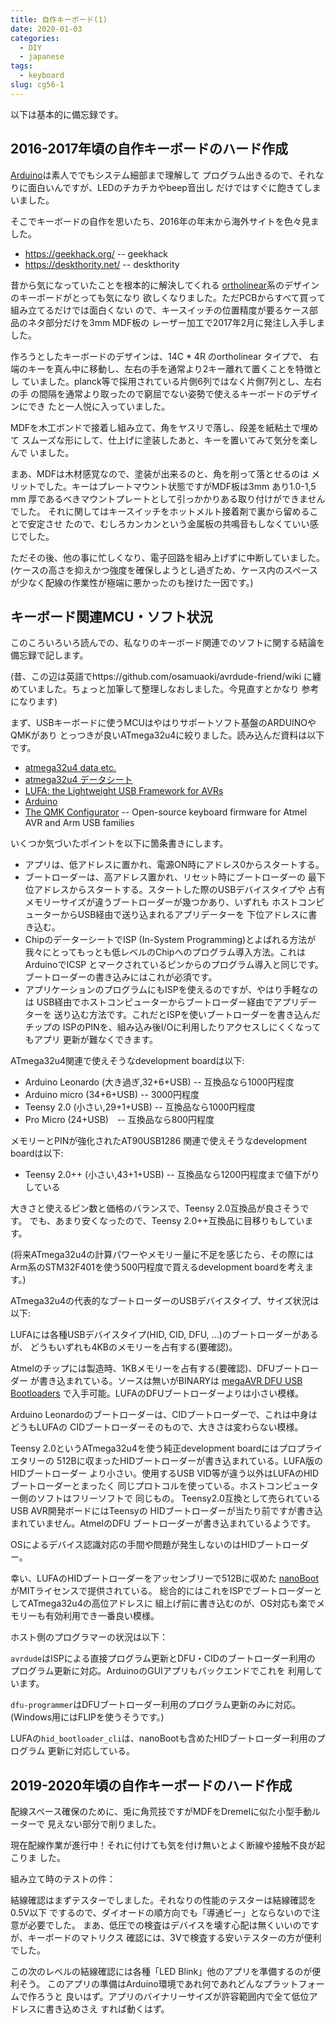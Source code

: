```yaml
---
title: 自作キーボード(1)
date: 2020-01-03
categories:
  - DIY
  - japanese
tags:
  - keyboard
slug: cg56-1
---
```


以下は基本的に備忘録です。

## 2016-2017年頃の自作キーボードのハード作成

[Arduino](https://www.arduino.cc/)は素人ででもシステム細部まで理解して
プログラム出きるので、それなりに面白いんですが、LEDのチカチカやbeep音出し
だけではすぐに飽きてしまいました。

そこでキーボードの自作を思いたち、2016年の年末から海外サイトを色々見ました。

* https://geekhack.org/ -- geekhack
* https://deskthority.net/ -- deskthority

昔から気になっていたことを根本的に解決してくれる
[ortholinear](https://olkb.com/)系のデザインのキーボードがとっても気になり
欲しくなりました。ただPCBからすべて買って組み立てるだけでは面白くない
ので、キースイッチの位置精度が要るケース部品のネタ部分だけを3mm MDF板の
レーザー加工で2017年2月に発注し入手しました。

作ろうとしたキーボードのデザインは、14C * 4R のortholinear タイプで、
右端のキーを真ん中に移動し、左右の手を通常より2キー離れて置くことを特徴とし
ていました。planck等で採用されている片側6列ではなく片側7列とし、左右の手
の間隔を通常より取ったので窮屈でない姿勢で使えるキーボードのデザインにでき
たと一人悦に入っていました。

MDFを木工ボンドで接着し組み立て、角をヤスリで落し、段差を紙粘土で埋めて
スムーズな形にして、仕上げに塗装したあと、キーを置いてみて気分を楽しんで
いました。

まあ、MDFは木材感覚なので、塗装が出来るのと、角を削って落とせるのは
メリットでした。キーはプレートマウント状態ですがMDF板は3mm あり1.0-1,5 mm
厚であるべきマウントプレートとして引っかかりある取り付けができませんでした。
それに関してはキースイッチをホットメルト接着剤で裏から留めることで安定させ
たので、むしろカンカンという金属板の共鳴音もしなくていい感じでした。

ただその後、他の事に忙しくなり、電子回路を組み上げずに中断していました。
(ケースの高さを抑えかつ強度を確保しようとし過ぎため、ケース内のスペース
が少なく配線の作業性が極端に悪かったのも挫けた一因です。)

## キーボード関連MCU・ソフト状況

このころいろいろ読んでの、私なりのキーボード関連でのソフトに関する結論を
備忘録で記します。

(昔、この辺は英語でhttps://github.com/osamuaoki/avrdude-friend/wiki
に纏めていました。ちょっと加筆して整理しなおしました。今見直すとかなり
参考になります)

まず、USBキーボードに使うMCUはやはりサポートソフト基盤のARDUINOやQMKがあり
とっつきが良いATmega32u4に絞りました。読み込んだ資料は以下です。

* [atmega32u4 data etc.](https://www.microchip.com/wwwproducts/en/atmega32u4)
* [atmega32u4 データシート](https://avr.jp/user/DS/PDF/mega16U4.pdf)
* [LUFA: the Lightweight USB Framework for AVRs](https://github.com/abcminiuser/lufa)
* [Arduino](https://github.com/arduino/Arduino/)
* [The QMK Configurator](https://github.com/qmk/qmk_firmware) -- Open-source
  keyboard firmware for Atmel AVR and Arm USB families

いくつか気づいたポイントを以下に箇条書きにします。

* アプリは、低アドレスに置かれ、電源ON時にアドレス0からスタートする。
* ブートローダーは、高アドレス置かれ、リセット時にブートローダーの
  最下位アドレスからスタートする。スタートした際のUSBデバイスタイプや
  占有メモリーサイズが違うブートローダーが幾つかあり、いずれも
  ホストコンピューターからUSB経由で送り込まれるアプリデーターを
  下位アドレスに書き込む。
* ChipのデーターシートでISP (In-System Programming)とよばれる方法が
  我々にとってもっとも低レベルのChipへのプログラム導入方法。これは
  ArduinoでICSP とマークされているピンからのプログラム導入と同じです。
  ブートローダーの書き込みにはこれが必須です。
* アプリケーションのプログラムにもISPを使えるのですが、やはり手軽なのは
  USB経由でホストコンピューターからブートローダー経由でアプリデーターを
  送り込む方法です。これだとISPを使いブートローダーを書き込んだチップの
  ISPのPINを、組み込み後I/Oに利用したりアクセスしにくくなってもアプリ
  更新が難なくできます。

ATmega32u4関連で使えそうなdevelopment boardは以下:

* Arduino Leonardo (大き過ぎ,32+6+USB) -- 互換品なら1000円程度
* Arduino micro (34+6+USB) -- 3000円程度
* Teensy 2.0 (小さい,29+1+USB) -- 互換品なら1000円程度
* Pro Micro (24+USB)　-- 互換品なら800円程度

メモリーとPINが強化されたAT90USB1286 関連で使えそうなdevelopment boardは以下:

* Teensy 2.0++ (小さい,43+1+USB) -- 互換品なら1200円程度まで値下がりしている

大きさと使えるピン数と価格のバランスで、Teensy 2.0互換品が良さそうです。
でも、あまり安くなったので、Teensy 2.0++互換品に目移りもしています。

(将来ATmega32u4の計算パワーやメモリー量に不足を感じたら、その際には
Arm系のSTM32F401を使う500円程度で買えるdevelopment boardを考えます。)

ATmega32u4の代表的なブートローダーのUSBデバイスタイプ、サイズ状況は以下:

LUFAには各種USBデバイスタイプ(HID, CID, DFU, ...)のブートローダーがあるが、
どうもいずれも4KBのメモリーを占有する(要確認)。

Atmelのチップには製造時、1KBメモリーを占有する(要確認)、DFUブートローダー
が書き込まれている。ソースは無いがBINARYは
[megaAVR DFU USB Bootloaders](http://ww1.microchip.com/downloads/en/DeviceDoc/megaUSB_DFU_Bootloaders.zip)
で入手可能。LUFAのDFUブートローダーよりは小さい模様。

Arduino Leonardoのブートローダーは、CIDブートローダーで、これは中身はどうもLUFAの
CIDブートローダーそのもので、大きさは変わらない模様。

Teensy 2.0というATmega32u4を使う純正development boardにはプロプライエタリーの
512Bに収まったHIDブートローダーが書き込まれている。LUFA版のHIDブートローダー
より小さい。使用するUSB VID等が違う以外はLUFAのHIDブートローダーとまったく
同じプロトコルを使っている。ホストコンピューター側のソフトはフリーソフトで
同じもの。 Teensy2.0互換として売られているUSB AVR開発ボードにはTeensyの
HIDブートローダーが当たり前ですが書き込まれていません。AtmelのDFU
ブートローダーが書き込まれているようです。

OSによるデバイス認識対応の手間や問題が発生しないのはHIDブートローダー。

幸い、LUFAのHIDブートローダーをアッセンブリーで512Bに収めた
[nanoBoot](https://github.com/volium/nanoBoot) がMITライセンスで提供されている。
総合的にはこれをISPでブートローダーとしてATmega32u4の高位アドレスに
組上げ前に書き込むのが、OS対応も楽でメモリーも有効利用でき一番良い模様。

ホスト側のプログラマーの状況は以下：

`avrdude`はISPによる直接プログラム更新とDFU・CIDのブートローダー利用の
プログラム更新に対応。ArduinoのGUIアプリもバックエンドでこれを
利用しています。

`dfu-programmer`はDFUブートローダー利用のプログラム更新のみに対応。
(Windows用にはFLIPを使うそうです。)

LUFAの`hid_bootloader_cli`は、nanoBootも含めたHIDブートローダー利用のプログラム
更新に対応している。

## 2019-2020年頃の自作キーボードのハード作成

配線スペース確保のために、兎に角荒技ですがMDFをDremelに似た小型手動ルーターで
見えない部分で削りました。

現在配線作業が進行中！それに付けても気を付け無いとよく断線や接触不良が起こりま
した。

組み立て時のテストの件：

結線確認はまずテスターでしました。それなりの性能のテスターは結線確認を0.5V以下
でするので、ダイオードの順方向でも「導通ビー」とならないので注意が必要でした。
まあ、低圧での検査はデバイスを壊す心配は無くいいのですが、キーボードのマトリクス
確認には、3Vで検査する安いテスターの方が便利でした。

この次のレベルの結線確認には各種「LED Blink」他のアプリを準備するのが便利そう。
このアプリの準備はArduino環境であれ何であれどんなプラットフォームで作ろうと
良いはず。アプリのバイナリーサイズが許容範囲内で全て低位アドレスに書き込めさえ
すれば動くはず。

<!-- vim: se ai tw=79: -->
